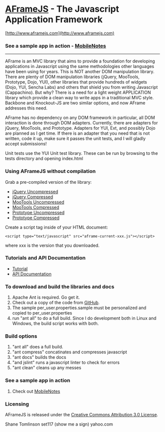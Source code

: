 [AFrameJS](http://www.aframejs.com) - The Javascript Application Framework
================================================

[http://www.aframejs.com](http://www.aframejs.com)

### See a sample app in action - [MobileNotes](https://github.com/stomlinson/MobileNotes) ###


-----------------------

AFrame is an MVC library that aims to provide a foundation for developing applications in Javascript using the same
methodologies other languages have been using for years.  This is NOT another DOM manipulation library. There are
plenty of DOM manipulation libraries (jQuery, MooTools, Prototype, Dojo, YUI), other libraries that provide 
hundreds of widgets (Dojo, YUI, Sencha Labs) and others that shield you from writing Javascript (Cappachino).  But why?
There is a need for a light weight APPLICATION library which provide a clean way to write apps in a traditional MVC style.
Backbone and Knockout-JS are two similar options, and now AFrame addresses this need.

AFrame has no dependency on any DOM framework in particular, all DOM interaction is done through DOM adapters.  Currently,
there are adapters for jQuery, MooTools, and Prototype.  Adapters for YUI, Ext, and possibly Dojo are planned as I get time.
If there is an adapter that you need that is not written, code it up, make sure it passes the unit tests, and I will gladly accept submissions!

Unit tests use the YUI Unit test library.  These can be run by browsing to the tests directory and opening index.html

### Using AFrameJS without compilation ###

Grab a pre-compiled version of the library:

* [jQuery Uncompressed](https://github.com/stomlinson/AFrame-JS/raw/master/dist/aframe-current-jquery.js)
* [jQuery Compressed](https://github.com/stomlinson/AFrame-JS/raw/master/dist/aframe-current-jquery.min.js)
* [MooTools Uncompressed](https://github.com/stomlinson/AFrame-JS/raw/master/dist/aframe-current-mootools.js)
* [MooTools Compressed](https://github.com/stomlinson/AFrame-JS/raw/master/dist/aframe-current-mootools.min.js)
* [Prototype Uncompressed](https://github.com/stomlinson/AFrame-JS/raw/master/dist/aframe-current-prototype.js)
* [Prototype Compressed](https://github.com/stomlinson/AFrame-JS/raw/master/dist/aframe-current-prototype.min.js)


Create a script tag inside of your HTML document:

    <script type="text/javascript" src="aframe-current-xxx.js"></script>

where xxx is the version that you downloaded.

### Tutorials and API Documentation ###
* [Tutorial](http://www.aframejs.com/tutorial.html)
* [API Documentation](http://www.aframejs.com/docs/index.html)

### To download and build the libraries and docs ###

1. Apache Ant is required.  Go get it.
2. Check out a copy of the code from [GitHub](https://github.com/stomlinson/AFrame-JS).
3. The sample per_user.properties.sample must be personalized and copied to per_user.properties
4. run "ant all" to do a full build. Since I do development both in Linux and Windows, the build script works with both.

### Build options ###
1. "ant all" does a full build.
2. "ant compress" concatinates and compresses javascript
3. "ant docs" builds the docs
4. "and jslint" runs a javascript linter to check for errors
5. "ant clean" cleans up any messes


### See a sample app in action ###
1. Check out [MobileNotes](https://github.com/stomlinson/MobileNotes) 

### Licensing ###
AFrameJS is released under the [Creative Commons Attribution 3.0 License](http://creativecommons.org/licenses/by/3.0/).

Shane Tomlinson
set117 (show me a sign) yahoo.com
